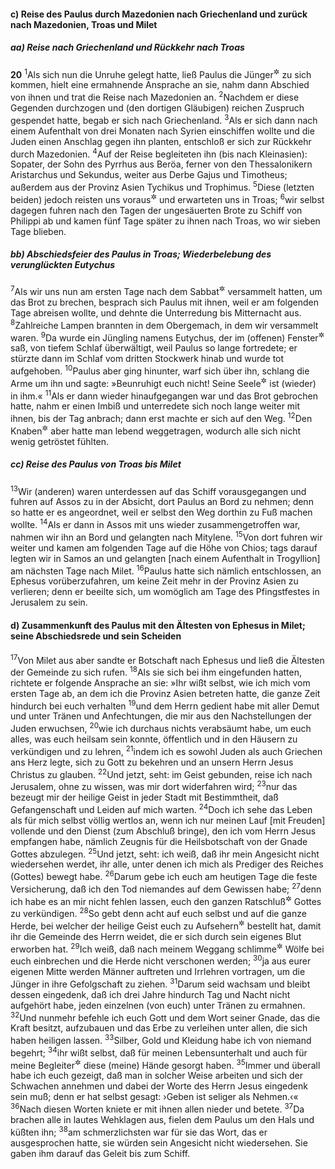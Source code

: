 #### c) Reise des Paulus durch Mazedonien nach Griechenland und zurück nach Mazedonien, Troas und Milet

##### aa) Reise nach Griechenland und Rückkehr nach Troas

__20__
<sup>1</sup>Als sich nun die Unruhe gelegt hatte, ließ Paulus die Jünger<sup title="= Brüder">&#x2732;</sup> zu sich kommen, hielt eine ermahnende Ansprache an sie, nahm dann Abschied von ihnen und trat die Reise nach Mazedonien an.
<sup>2</sup>Nachdem er diese Gegenden durchzogen und (den dortigen Gläubigen) reichen Zuspruch gespendet hatte, begab er sich nach Griechenland.
<sup>3</sup>Als er sich dann nach einem Aufenthalt von drei Monaten nach Syrien einschiffen wollte und die Juden einen Anschlag gegen ihn planten, entschloß er sich zur Rückkehr durch Mazedonien.
<sup>4</sup>Auf der Reise begleiteten ihn (bis nach Kleinasien): Sopater, der Sohn des Pyrrhus aus Beröa, ferner von den Thessalonikern Aristarchus und Sekundus, weiter aus Derbe Gajus und Timotheus; außerdem aus der Provinz Asien Tychikus und Trophimus.
<sup>5</sup>Diese (letzten beiden) jedoch reisten uns voraus<sup title="= kamen erst später hinzu">&#x2732;</sup> und erwarteten uns in Troas;
<sup>6</sup>wir selbst dagegen fuhren nach den Tagen der ungesäuerten Brote zu Schiff von Philippi ab und kamen fünf Tage später zu ihnen nach Troas, wo wir sieben Tage blieben.

##### bb) Abschiedsfeier des Paulus in Troas; Wiederbelebung des verunglückten Eutychus

<sup>7</sup>Als wir uns nun am ersten Tage nach dem Sabbat<sup title="oder: am ersten Tage der Woche">&#x2732;</sup> versammelt hatten, um das Brot zu brechen, besprach sich Paulus mit ihnen, weil er am folgenden Tage abreisen wollte, und dehnte die Unterredung bis Mitternacht aus.
<sup>8</sup>Zahlreiche Lampen brannten in dem Obergemach, in dem wir versammelt waren.
<sup>9</sup>Da wurde ein Jüngling namens Eutychus, der im (offenen) Fenster<sup title="= auf der Fensterbank">&#x2732;</sup> saß, von tiefem Schlaf überwältigt, weil Paulus so lange fortredete; er stürzte dann im Schlaf vom dritten Stockwerk hinab und wurde tot aufgehoben.
<sup>10</sup>Paulus aber ging hinunter, warf sich über ihn, schlang die Arme um ihn und sagte: »Beunruhigt euch nicht! Seine Seele<sup title="= das Leben">&#x2732;</sup> ist (wieder) in ihm.«
<sup>11</sup>Als er dann wieder hinaufgegangen war und das Brot gebrochen hatte, nahm er einen Imbiß und unterredete sich noch lange weiter mit ihnen, bis der Tag anbrach; dann erst machte er sich auf den Weg.
<sup>12</sup>Den Knaben<sup title="= Jüngling">&#x2732;</sup> aber hatte man lebend weggetragen, wodurch alle sich nicht wenig getröstet fühlten.

##### cc) Reise des Paulus von Troas bis Milet

<sup>13</sup>Wir (anderen) waren unterdessen auf das Schiff vorausgegangen und fuhren auf Assos zu in der Absicht, dort Paulus an Bord zu nehmen; denn so hatte er es angeordnet, weil er selbst den Weg dorthin zu Fuß machen wollte.
<sup>14</sup>Als er dann in Assos mit uns wieder zusammengetroffen war, nahmen wir ihn an Bord und gelangten nach Mitylene.
<sup>15</sup>Von dort fuhren wir weiter und kamen am folgenden Tage auf die Höhe von Chios; tags darauf legten wir in Samos an und gelangten [nach einem Aufenthalt in Trogyllion] am nächsten Tage nach Milet.
<sup>16</sup>Paulus hatte sich nämlich entschlossen, an Ephesus vorüberzufahren, um keine Zeit mehr in der Provinz Asien zu verlieren; denn er beeilte sich, um womöglich am Tage des Pfingstfestes in Jerusalem zu sein.

#### d) Zusammenkunft des Paulus mit den Ältesten von Ephesus in Milet; seine Abschiedsrede und sein Scheiden

<sup>17</sup>Von Milet aus aber sandte er Botschaft nach Ephesus und ließ die Ältesten der Gemeinde zu sich rufen.
<sup>18</sup>Als sie sich bei ihm eingefunden hatten, richtete er folgende Ansprache an sie: »Ihr wißt selbst, wie ich mich vom ersten Tage ab, an dem ich die Provinz Asien betreten hatte, die ganze Zeit hindurch bei euch verhalten
<sup>19</sup>und dem Herrn gedient habe mit aller Demut und unter Tränen und Anfechtungen, die mir aus den Nachstellungen der Juden erwuchsen,
<sup>20</sup>wie ich durchaus nichts verabsäumt habe, um euch alles, was euch heilsam sein konnte, öffentlich und in den Häusern zu verkündigen und zu lehren,
<sup>21</sup>indem ich es sowohl Juden als auch Griechen ans Herz legte, sich zu Gott zu bekehren und an unsern Herrn Jesus Christus zu glauben.
<sup>22</sup>Und jetzt, seht: im Geist gebunden, reise ich nach Jerusalem, ohne zu wissen, was mir dort widerfahren wird;
<sup>23</sup>nur das bezeugt mir der heilige Geist in jeder Stadt mit Bestimmtheit, daß Gefangenschaft und Leiden auf mich warten.
<sup>24</sup>Doch ich sehe das Leben als für mich selbst völlig wertlos an, wenn ich nur meinen Lauf [mit Freuden] vollende und den Dienst (zum Abschluß bringe), den ich vom Herrn Jesus empfangen habe, nämlich Zeugnis für die Heilsbotschaft von der Gnade Gottes abzulegen.
<sup>25</sup>Und jetzt, seht: ich weiß, daß ihr mein Angesicht nicht wiedersehen werdet, ihr alle, unter denen ich mich als Prediger des Reiches (Gottes) bewegt habe.
<sup>26</sup>Darum gebe ich euch am heutigen Tage die feste Versicherung, daß ich den Tod niemandes auf dem Gewissen habe;
<sup>27</sup>denn ich habe es an mir nicht fehlen lassen, euch den ganzen Ratschluß<sup title="oder: Heilsplan">&#x2732;</sup> Gottes zu verkündigen.
<sup>28</sup>So gebt denn acht auf euch selbst und auf die ganze Herde, bei welcher der heilige Geist euch zu Aufsehern<sup title="= Vorstehern">&#x2732;</sup> bestellt hat, damit ihr die Gemeinde des Herrn weidet, die er sich durch sein eigenes Blut erworben hat.
<sup>29</sup>Ich weiß, daß nach meinem Weggang schlimme<sup title="= verderbliche, reißende">&#x2732;</sup> Wölfe bei euch einbrechen und die Herde nicht verschonen werden;
<sup>30</sup>ja aus eurer eigenen Mitte werden Männer auftreten und Irrlehren vortragen, um die Jünger in ihre Gefolgschaft zu ziehen.
<sup>31</sup>Darum seid wachsam und bleibt dessen eingedenk, daß ich drei Jahre hindurch Tag und Nacht nicht aufgehört habe, jeden einzelnen (von euch) unter Tränen zu ermahnen.
<sup>32</sup>Und nunmehr befehle ich euch Gott und dem Wort seiner Gnade, das die Kraft besitzt, aufzubauen und das Erbe zu verleihen unter allen, die sich haben heiligen lassen.
<sup>33</sup>Silber, Gold und Kleidung habe ich von niemand begehrt;
<sup>34</sup>ihr wißt selbst, daß für meinen Lebensunterhalt und auch für meine Begleiter<sup title="oder: Gefährten">&#x2732;</sup> diese (meine) Hände gesorgt haben.
<sup>35</sup>Immer und überall habe ich euch gezeigt, daß man in solcher Weise arbeiten und sich der Schwachen annehmen und dabei der Worte des Herrn Jesus eingedenk sein muß; denn er hat selbst gesagt: ›Geben ist seliger als Nehmen.‹«
<sup>36</sup>Nach diesen Worten kniete er mit ihnen allen nieder und betete.
<sup>37</sup>Da brachen alle in lautes Wehklagen aus, fielen dem Paulus um den Hals und küßten ihn;
<sup>38</sup>am schmerzlichsten war für sie das Wort, das er ausgesprochen hatte, sie würden sein Angesicht nicht wiedersehen. Sie gaben ihm darauf das Geleit bis zum Schiff.